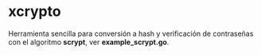 # xcrypto
Herramienta sencilla para conversión a hash y verificación de contraseñas con el algoritmo **scrypt**, ver **example_scrypt.go**.
